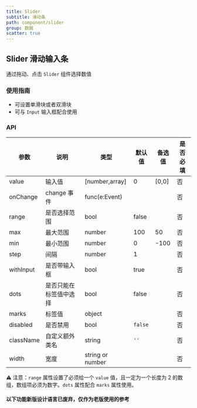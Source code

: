 ```yaml
---
title: Slider
subtitle: 滑动条
path: component/slider
group: 数据
scatter: true
---
```


## Slider 滑动输入条

通过拖动、点击 `Slider` 组件选择数值

### 使用指南

- 可设置单滑块或者双滑块
- 可与 `Input` 输入框配合使用

<!-- demo-slot-1 -->
<!-- demo-slot-3 -->
<!-- demo-slot-6 -->
<!-- demo-slot-7 -->

### API

| 参数      | 说明                   | 类型             | 默认值  | 备选值 | 是否必填 |
| --------- | ---------------------- | ---------------- | ------- | ------ | -------- |
| value     | 输入值                 | [number,array]   | 0       | [0,0]  | 否       |
| onChange  | change 事件            | func(e:Event)    |         |        | 否       |
| range     | 是否选择范围           | bool             | false   |        | 否       |
| max       | 最大范围               | number           | 100     | 50     | 否       |
| min       | 最小范围               | number           | 0       | -100   | 否       |
| step      | 间隔                   | number           | 1       |        | 否       |
| withInput | 是否带输入框           | bool             | true    |        | 否       |
| dots      | 是否只能在标签值中选择 | bool             | false   |        | 否       |
| marks     | 标签值                 | object           |         |        | 否       |
| disabled  | 是否禁用               | bool             | `false` |        | 否       |
| className | 自定义额外类名         | string           | `''`    |        | 否       |
| width     | 宽度                   | string or number |         |        | 否       |

⚠️ 注意：`range` 属性设置了必须给一个 `value` 值，且一定为一个长度为 2 的数组，数组项必须为数字。`dots` 属性配合 `marks` 属性使用。


#### 以下功能新版设计语言已废弃，仅作为老版使用的参考

<!-- demo-slot-2 -->
<!-- demo-slot-4 -->
<!-- demo-slot-5 -->

